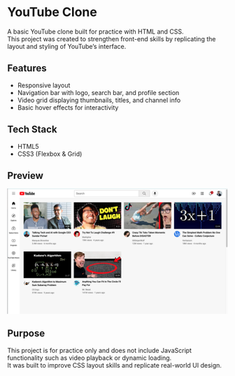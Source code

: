 # YouTube Clone

A basic YouTube clone built for practice with HTML and CSS.  
This project was created to strengthen front-end skills by replicating the layout and styling of YouTube’s interface.

## Features
- Responsive layout
- Navigation bar with logo, search bar, and profile section
- Video grid displaying thumbnails, titles, and channel info
- Basic hover effects for interactivity

## Tech Stack
- HTML5
- CSS3 (Flexbox & Grid)

## Preview
![YouTube Clone Preview](ScreenShot/screen)

## Purpose
This project is for practice only and does not include JavaScript functionality such as video playback or dynamic loading.  
It was built to improve CSS layout skills and replicate real-world UI design.


